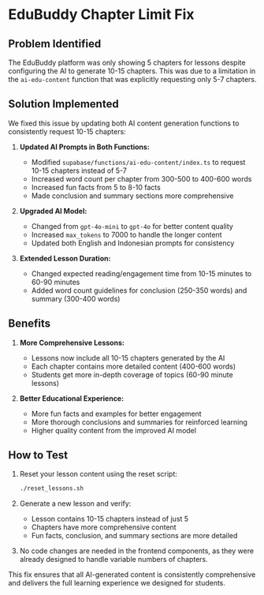 # EduBuddy Chapter Limit Fix

## Problem Identified

The EduBuddy platform was only showing 5 chapters for lessons despite configuring the AI to generate 10-15 chapters. This was due to a limitation in the `ai-edu-content` function that was explicitly requesting only 5-7 chapters.

## Solution Implemented

We fixed this issue by updating both AI content generation functions to consistently request 10-15 chapters:

1. **Updated AI Prompts in Both Functions:**
   - Modified `supabase/functions/ai-edu-content/index.ts` to request 10-15 chapters instead of 5-7
   - Increased word count per chapter from 300-500 to 400-600 words
   - Increased fun facts from 5 to 8-10 facts
   - Made conclusion and summary sections more comprehensive

2. **Upgraded AI Model:**
   - Changed from `gpt-4o-mini` to `gpt-4o` for better content quality
   - Increased `max_tokens` to 7000 to handle the longer content
   - Updated both English and Indonesian prompts for consistency

3. **Extended Lesson Duration:**
   - Changed expected reading/engagement time from 10-15 minutes to 60-90 minutes
   - Added word count guidelines for conclusion (250-350 words) and summary (300-400 words)

## Benefits

1. **More Comprehensive Lessons:**
   - Lessons now include all 10-15 chapters generated by the AI
   - Each chapter contains more detailed content (400-600 words)
   - Students get more in-depth coverage of topics (60-90 minute lessons)

2. **Better Educational Experience:**
   - More fun facts and examples for better engagement
   - More thorough conclusions and summaries for reinforced learning
   - Higher quality content from the improved AI model

## How to Test

1. Reset your lesson content using the reset script:
   ```bash
   ./reset_lessons.sh
   ```

2. Generate a new lesson and verify:
   - Lesson contains 10-15 chapters instead of just 5
   - Chapters have more comprehensive content
   - Fun facts, conclusion, and summary sections are more detailed

3. No code changes are needed in the frontend components, as they were already designed to handle variable numbers of chapters.

This fix ensures that all AI-generated content is consistently comprehensive and delivers the full learning experience we designed for students. 